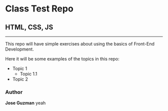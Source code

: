 # Class Test Repo
## HTML, CSS, JS
---
This repo will have simple exercises about using the basics of Front-End Development.

Here it will be some examples of the topics in this repo:
* Topic 1
  * Topic 1.1
* Topic 2

### Author
**Jose Guzman** yeah
